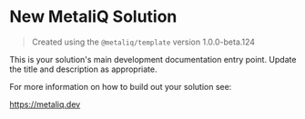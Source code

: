 # New MetaliQ Solution

> Created using the `@metaliq/template` version 1.0.0-beta.124

This is your solution's main development documentation entry point. Update the title and description as appropriate.

For more information on how to build out your solution see:

https://metaliq.dev

